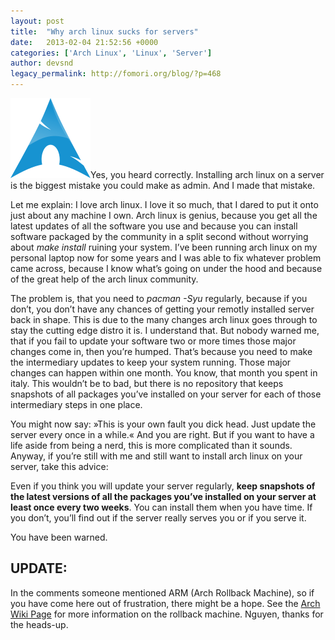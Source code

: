 ```yaml
---
layout: post
title:  "Why arch linux sucks for servers"
date:   2013-02-04 21:52:56 +0000
categories: ['Arch Linux', 'Linux', 'Server']
author: devsnd
legacy_permalink: http://fomori.org/blog/?p=468
---
```



[![archlogo](/assets/images/archlogo.png)](http://fomori.org/blog/?attachment_id=472)Yes, you heard correctly. Installing arch linux on a server is the biggest mistake you could make as admin. And I made that mistake.

Let me explain: I love arch linux. I love it so much, that I dared to put it onto just about any machine I own. Arch linux is genius, because you get all the latest updates of all the software you use and because you can install software packaged by the community in a split second without worrying about *make install* ruining your system. I’ve been running arch linux on my personal laptop now for some years and I was able to fix whatever problem came across, because I know what’s going on under the hood and because of the great help of the arch linux community.

The problem is, that you need to *pacman -Syu* regularly, because if you don’t, you don’t have any chances of getting your remotly installed server back in shape. This is due to the many changes arch linux goes through to stay the cutting edge distro it is. I understand that. But nobody warned me, that if you fail to update your software two or more times those major changes come in, then you’re humped. That’s because you need to make the intermediary updates to keep your system running. Those major changes can happen within one month. You know, that month you spent in italy. This wouldn’t be to bad, but there is no repository that keeps snapshots of all packages you’ve installed on your server for each of those intermediary steps in one place.

You might now say: »This is your own fault you dick head. Just update the server every once in a while.« And you are right. But if you want to have a life aside from being a nerd, this is more complicated than it sounds. Anyway, if you’re still with me and still want to install arch linux on your server, take this advice:

Even if you think you will update your server regularly, **keep snapshots of the latest versions of all the packages you’ve installed on your server at least once every two weeks**. You can install them when you have time. If you don’t, you’ll find out if the server really serves you or if you serve it.

You have been warned.

UPDATE:
-------

In the comments someone mentioned ARM (Arch Rollback Machine), so if you have come here out of frustration, there might be a hope. See the [Arch Wiki Page](https://wiki.archlinux.org/index.php/Downgrading_Packages#Arch_Rollback_Machine "ARM Arch Rollback Machine") for more information on the rollback machine. Nguyen, thanks for the heads-up.

  

	